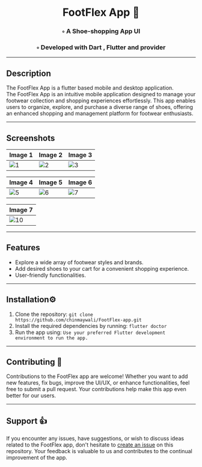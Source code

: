 
<div align="center">
<h1 align="center">

<br>  
FootFlex App  👟
</h1>
<h3>◦ A Shoe-shopping App UI</h3>
<h3>◦ Developed with Dart , Flutter and provider </h3> 


</div>

---

## Description

The FootFlex App is a flutter based mobile and desktop application. <br>
The FootFlex App is an intuitive mobile application designed to manage your footwear collection and shopping experiences effortlessly.
This app enables users to organize, explore, and purchase a diverse range of shoes, offering an enhanced shopping and management platform for footwear enthusiasts.

---
## Screenshots 


| Image 1 | Image 2 | Image 3| 
| ------- | ------- |------- |
| ![1](https://github.com/chinmaywali/FootFlex-app/assets/123446377/b3318ba8-0fcd-4219-8dbb-77228688c41f) | ![2](https://github.com/chinmaywali/FootFlex-app/assets/123446377/cb9bb836-5bc1-4d9a-80d7-5224c561c589) |![3](https://github.com/chinmaywali/FootFlex-app/assets/123446377/de23af18-8760-4ebf-aaf7-b78dbfa03bba) |

| Image 4 | Image 5 | Image 6| 
| ------- | ------- |------- |
| ![5](https://github.com/chinmaywali/FootFlex-app/assets/123446377/54ca10c8-a6a0-45c8-8010-8b2f3f8fc3af) | ![6](https://github.com/chinmaywali/FootFlex-app/assets/123446377/6d59bc85-6433-4622-880d-e7750ea4ab09) |![7](https://github.com/chinmaywali/FootFlex-app/assets/123446377/6649150a-164a-4e87-9883-b533cd97a5e4) |


| Image 7 |
| ------- |
| ![10](https://github.com/chinmaywali/FootFlex-app/assets/123446377/aa7c24c5-14c7-4eee-8942-b586291bc225)|


----

## Features

- Explore a wide array of footwear styles and brands.
- Add desired shoes to your cart for a convenient shopping experience.
- User-friendly functionalities.

---
  
## Installation⚙️

1. Clone the repository: `git clone https://github.com/chinmaywali/FootFlex-app.git`
2. Install the required dependencies by running: `flutter doctor` 
3. Run the app using: `Use your preferred Flutter development environment to run the app.`

---

## Contributing 🎉

Contributions to the FootFlex app are welcome! Whether you want to add new features, fix bugs, improve the UI/UX, or enhance functionalities, feel free to submit a pull request. Your contributions help make this app even better for our users. 

---

## Support 👍

If you encounter any issues, have suggestions, or wish to discuss ideas related to the FootFlex app, don't hesitate to [create an issue](https://github.com/chinmaywali/FootFlex-app/issues) on this repository. Your feedback is valuable to us and contributes to the continual improvement of the app.


  
